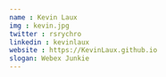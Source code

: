 ```yaml
---
name : Kevin Laux
img : kevin.jpg
twitter : rsrychro
linkedin : kevinlaux
website : https://KevinLaux.github.io
slogan: Webex Junkie
---
```

